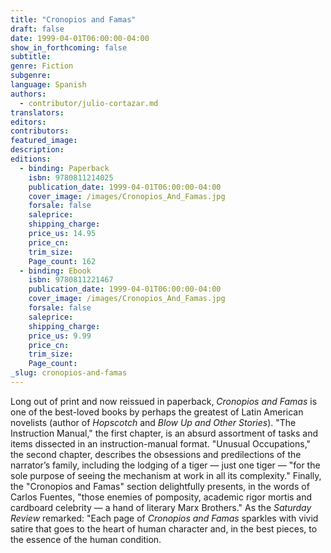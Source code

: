 ```yaml
---
title: "Cronopios and Famas"
draft: false
date: 1999-04-01T06:00:00-04:00
show_in_forthcoming: false
subtitle:
genre: Fiction
subgenre:
language: Spanish
authors:
  - contributor/julio-cortazar.md
translators:
editors:
contributors:
featured_image:
description:
editions:
  - binding: Paperback
    isbn: 9780811214025
    publication_date: 1999-04-01T06:00:00-04:00
    cover_image: /images/Cronopios_And_Famas.jpg
    forsale: false
    saleprice:
    shipping_charge:
    price_us: 14.95
    price_cn:
    trim_size:
    Page_count: 162
  - binding: Ebook
    isbn: 9780811221467
    publication_date: 1999-04-01T06:00:00-04:00
    cover_image: /images/Cronopios_And_Famas.jpg
    forsale: false
    saleprice:
    shipping_charge:
    price_us: 9.99
    price_cn:
    trim_size:
    Page_count:
_slug: cronopios-and-famas
---
```


Long out of print and now reissued in paperback, _Cronopios and Famas_ is one of the best-loved books by perhaps the greatest of Latin American novelists (author of _Hopscotch_ and _Blow Up and Other Stories_). "The Instruction Manual," the first chapter, is an absurd assortment of tasks and items dissected in an instruction-manual format. "Unusual Occupations," the second chapter, describes the obsessions and predilections of the narrator’s family, including the lodging of a tiger — just one tiger — "for the sole purpose of seeing the mechanism at work in all its complexity." Finally, the "Cronopios and Famas" section delightfully presents, in the words of Carlos Fuentes, "those enemies of pomposity, academic rigor mortis and cardboard celebrity — a hand of literary Marx Brothers." As the _Saturday Review_ remarked: "Each page of _Cronopios and Famas_ sparkles with vivid satire that goes to the heart of human character and, in the best pieces, to the essence of the human condition.

